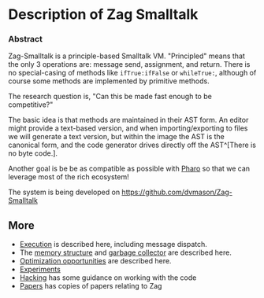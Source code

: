 # Description of Zag Smalltalk
### Abstract
Zag-Smalltalk is a principle-based Smalltalk VM. "Principled" means that the only 3 operations are: message send, assignment, and return. There is no special-casing of methods like `ifTrue:ifFalse` or `whileTrue:`, although of course some methods are implemented by primitive methods.

The research question is, "Can this be made fast enough to be competitive?"

The basic idea is that methods are maintained in their AST form. An editor might provide a text-based version, and when importing/exporting to files we will generate a text version, but within the image the AST is the canonical form, and the code generator drives directly off the AST^[There is no byte code.].

Another goal is be be as compatible as possible with [Pharo](https://pharo.org) so that we can leverage most of the rich ecosystem!

The system is being developed on https://github.com/dvmason/Zag-Smalltalk

## More
- [Execution](Execution.md) is described here, including message dispatch.
- The [memory structure](Mapping.md) and [garbage collector](Memory%20Management.md) are described here.
- [Optimization opportunities](Optimizations.md) are described here.
- [Experiments](Experiments.md)
- [Hacking](Hacking.md) has some guidance on working with the code
- [Papers](papers/README.md) has copies of papers relating to Zag
